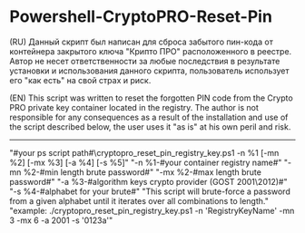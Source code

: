 # Powershell-CryptoPRO-Reset-Pin
(RU) Данный скрипт был написан для сброса забытого пин-кода от контейнера закрытого ключа "Крипто ПРО" расположенного в реестре. Автор не несет ответственности за любые последствия в результате установки и использования данного скрипта, пользователь использует его "как есть" на свой страх и риск.

(EN) This script was written to reset the forgotten PIN code from the Crypto PRO private key container located in the registry. The author is not responsible for any consequences as a result of the installation and use of the script described below, the user uses it "as is" at his own peril and risk.

----
"#your ps script path#\cryptopro_reset_pin_registry_key.ps1 -n %1 [-mn %2] [-mx %3] [-a %4] [-s %5]"
"-n  %1-#your container registry name#"
"-mn %2-#min length brute password#"
"-mx %2-#max length brute password#"
"-a  %3-#algorithm keys crypto provider (GOST 2001\2012)#"
"-s  %4-#alphabet for your brute#"
"This script will brute-force a password from a given alphabet until it iterates over all combinations to length."
"example: ./cryptopro_reset_pin_registry_key.ps1 -n 'RegistryKeyName' -mn 3 -mx 6 -a 2001 -s '0123a'"
